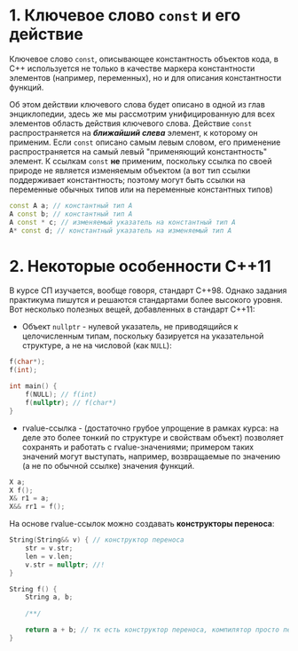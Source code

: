 # 1. Ключевое слово `const` и его действие

Ключевое слово `const`, описывающее константность объектов кода, в С++ используется не только в качестве маркера константности элементов (например, переменных), но и для описания константности функций. 

Об этом действии ключевого слова будет описано в одной из глав энциклопедии, здесь же мы рассмотрим унифицированную для всех элементов область действия ключевого слова. Действие `const` распространяется на ***ближайший слева*** элемент, к которому он применим. Если `const` описано самым левым словом, его применение распространяется на самый левый "применяющий константность" элемент. К ссылкам `const` **не** применим, поскольку ссылка по своей природе не является изменяемым объектом (а вот тип ссылки поддерживает константность; поэтому могут быть ссылки на переменные обычных типов или на переменные константных типов)


```cpp
const A a; // константный тип А
A const b; // константный тип А
A const * c; // изменяемый указатель на константный тип А
A* const d; // константный указатель на изменяемый тип А
```

# 2. Некоторые особенности С++11

В курсе СП изучается, вообще говоря, стандарт С++98. Однако задания практикума пишутся и решаются стандартами более высокого уровня. Вот несколько полезных вещей, добавленных в стандарт С++11:

 + Объект `nullptr` - нулевой указатель, не приводящийся к целочисленным типам, поскольку базируется на указательной структуре, а не на числовой (как `NULL`):
```cpp
f(char*);
f(int);

int main() {
    f(NULL); // f(int)
    f(nullptr); // f(char*)
}
```

 + rvalue-ссылка - (достаточно грубое упрощение в рамках курса: на деле это более тонкий по структуре и свойствам объект) позволяет сохранять и работать с rvalue-значениями; примером таких значений могут выступать, например, возвращаемые по значению (а не по обычной ссылке) значения функций.
```cpp
X a;
X f();
X& r1 = a;
X&& rr1 = f();
```

   На основе rvalue-ссылок можно создавать **конструкторы переноса**:
```cpp
String(String&& v) { // конструктор переноса
    str = v.str;
    len = v.len;
    v.str = nullptr; //!
} 

String f() {
    String a, b;
    
    /**/

    return a + b; // тк есть конструктор переноса, компилятор просто передаст указатель на динамическую память временного объекта, а не создаст новую - скопирует - удалит старую
}
```